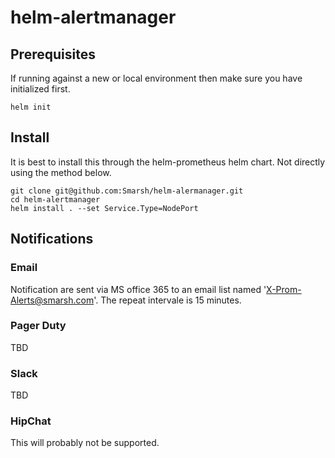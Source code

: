 # helm-alertmanager

## Prerequisites
If running against a new or local environment then make sure you have initialized first.
```
helm init
```

## Install

It is best to install this through the helm-prometheus helm chart.  Not directly using the method below.

```
git clone git@github.com:Smarsh/helm-alermanager.git
cd helm-alertmanager
helm install . --set Service.Type=NodePort 
```

## Notifications

### Email

Notification are sent via MS office 365 to an email list named 'X-Prom-Alerts@smarsh.com'.  The repeat intervale is 15 minutes.

### Pager Duty

TBD

### Slack

TBD

### HipChat

This will probably not be supported.
